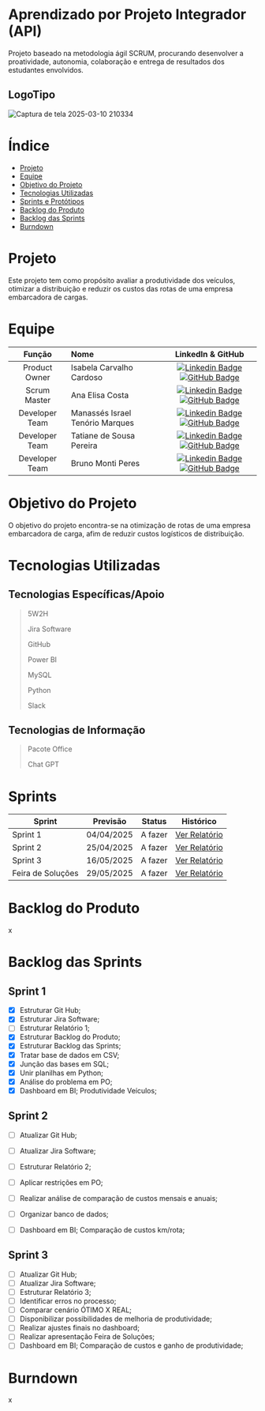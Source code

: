 # Aprendizado por Projeto Integrador (API)
Projeto baseado na metodologia ágil SCRUM, procurando desenvolver a proatividade, autonomia, colaboração e entrega de resultados dos estudantes envolvidos.

## LogoTipo
> 
![Captura de tela 2025-03-10 210334](https://github.com/user-attachments/assets/613c4e67-d8f0-4d4f-9d03-3c88e521a4d3)

# Índice

* [Projeto](#projeto)
* [Equipe](#equipe)
* [Objetivo do Projeto](#objetivo-do-projeto)
* [Tecnologias Utilizadas](#tecnologias-utilizadas)
* [Sprints e Protótipos](#sprints)
* [Backlog do Produto](#backlog-do-produto)
* [Backlog das Sprints](#backlog-das-sprints)
* [Burndown](#burndown)
# Projeto
Este projeto tem como propósito avaliar a produtividade dos veículos, otimizar a distribuição e reduzir os custos das rotas de uma empresa embarcadora de cargas.

# Equipe

|    Função     | Nome                                  |                                                                                                                                                      LinkedIn & GitHub                                                                                                                                                      |
| :-----------: | :------------------------------------ | :-------------------------------------------------------------------------------------------------------------------------------------------------------------------------------------------------------------------------------------------------------------------------------------------------------------------------: |
| Product Owner |  Isabela Carvalho Cardoso    |     [![Linkedin Badge](https://img.shields.io/badge/Linkedin-blue?style=flat-square&logo=Linkedin&logoColor=white)](https://www.linkedin.com/in/isabela-cardoso-b23a57276/) [![GitHub Badge](https://img.shields.io/badge/GitHub-111217?style=flat-square&logo=github&logoColor=white)](https://github.com/isabelacardd)             |
|  Scrum Master  | Ana Elisa Costa   |           [![Linkedin Badge](https://img.shields.io/badge/Linkedin-blue?style=flat-square&logo=Linkedin&logoColor=white)]( https://www.linkedin.com/in/ana-elisa-costa-a9a32122/) [![GitHub Badge](https://img.shields.io/badge/GitHub-111217?style=flat-square&logo=github&logoColor=whiteg)](https://github.com/anaecosta) 
| Developer Team  | Manassés Israel Tenório Marques |      [![Linkedin Badge](https://img.shields.io/badge/Linkedin-blue?style=flat-square&logo=Linkedin&logoColor=white)](https://www.linkedin.com/in/manass%C3%A9s-ten%C3%B3rio-184182185?utm_source=share&utm_campaign=share_via&utm_content=profile&utm_medium=android_app) [![GitHub Badge](https://img.shields.io/badge/GitHub-111217?style=flat-square&logo=github&logoColor=white)](https://github.com/MANASSES2710)     |
| Developer Team  | Tatiane de Sousa Pereira             |         [![Linkedin Badge](https://img.shields.io/badge/Linkedin-blue?style=flat-square&logo=Linkedin&logoColor=white)](https://www.linkedin.com/in/tatiane-sousa-5b564625b?utm_source=share&utm_campaign=share_via&utm_content=profile&utm_medium=ios_app) [![GitHub Badge](https://img.shields.io/badge/GitHub-111217?style=flat-square&logo=github&logoColor=white)](https://github.com/tatipink)        |
|  Developer Team  | Bruno Monti Peres   |           [![Linkedin Badge](https://img.shields.io/badge/Linkedin-blue?style=flat-square&logo=Linkedin&logoColor=white)](www.linkedin.com/in/bruno-monti-peres) [![GitHub Badge](https://img.shields.io/badge/GitHub-111217?style=flat-square&logo=github&logoColor=whiteg)]( https://github.com/BrunoMontiPeres ) 


# Objetivo do Projeto

O objetivo do projeto encontra-se na otimização de rotas de uma empresa embarcadora de carga, afim de reduzir custos logísticos de distribuição.

# Tecnologias Utilizadas
## Tecnologias Específicas/Apoio
> 5W2H
> 
> Jira Software
> 
> GitHub
> 
> Power BI
> 
> MySQL
> 
> Python
>
> Slack

## Tecnologias de Informação
> Pacote Office
>
> Chat GPT
>

# Sprints

Sprint | Previsão | Status| Histórico|
|------|--------|------|--------|
|Sprint 1 | 04/04/2025| A fazer | [Ver Relatório]() |
|Sprint 2| 25/04/2025| A fazer |[Ver Relatório]() |
|Sprint 3| 16/05/2025| A fazer |[Ver Relatório]() | 
|Feira de Soluções| 29/05/2025| A fazer | [Ver Relatório]() |


# Backlog do Produto

x

# Backlog das Sprints
## Sprint 1
- [x] Estruturar Git Hub;
- [x] Estruturar Jira Software;
- [ ] Estruturar Relatório 1;
- [x] Estruturar Backlog do Produto;
- [x] Estruturar Backlog das Sprints;
- [x] Tratar base de dados em CSV;
- [x] Junção das bases em SQL;
- [x] Unir planilhas em Python;
- [x] Análise do problema em PO;
- [x] Dashboard em BI; Produtividade Veículos;

## Sprint 2
- [ ] Atualizar Git Hub;
- [ ] Atualizar Jira Software;
- [ ] Estruturar Relatório 2;
- [ ] Aplicar restrições em PO;
- [ ] Realizar análise de comparação de custos mensais e anuais;
- [ ] Organizar banco de dados;
- [ ] Dashboard em BI; Comparação de custos km/rota;
      

## Sprint 3
- [ ] Atualizar Git Hub;
- [ ] Atualizar Jira Software;
- [ ] Estruturar Relatório 3;
- [ ] Identificar erros no processo;
- [ ] Comparar cenário ÓTIMO X REAL;
- [ ] Disponibilizar possibilidades de melhoria de produtividade;
- [ ] Realizar ajustes finais no dashboard;
- [ ] Realizar apresentação Feira de Soluções;
- [ ] Dashboard em BI; Comparação de custos e ganho de produtividade; 

# Burndown

x


